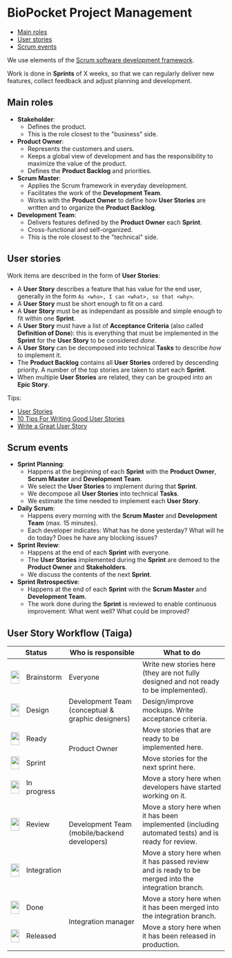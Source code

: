 # BioPocket Project Management

<!-- START doctoc generated TOC please keep comment here to allow auto update -->
<!-- DON'T EDIT THIS SECTION, INSTEAD RE-RUN doctoc TO UPDATE -->


- [Main roles](#main-roles)
- [User stories](#user-stories)
- [Scrum events](#scrum-events)

<!-- END doctoc generated TOC please keep comment here to allow auto update -->

We use elements of the [Scrum software development framework](https://en.wikipedia.org/wiki/Scrum_(software_development)).

Work is done in **Sprints** of X weeks, so that we can regularly deliver new features, collect feedback and adjust planning and development.

## Main roles

* **Stakeholder**:
  * Defines the product.
  * This is the role closest to the "business" side.
* **Product Owner**:
  * Represents the customers and users.
  * Keeps a global view of development and has the responsibility to maximize the value of the product.
  * Defines the **Product Backlog** and priorities.
* **Scrum Master**:
  * Applies the Scrum framework in everyday development.
  * Facilitates the work of the **Development Team**.
  * Works with the **Product Owner** to define how **User Stories** are written and to organize the **Product Backlog**.
* **Development Team**:
  * Delivers features defined by the **Product Owner** each **Sprint**.
  * Cross-functional and self-organized.
  * This is the role closest to the "technical" side.

## User stories

Work items are described in the form of **User Stories**:

* A **User Story** describes a feature that has value for the end user, generally in the form `As <who>, I can <what>, so that <why>`.
* A **User Story** must be short enough to fit on a card.
* A **User Story** must be as independant as possible and simple enough to fit within one **Sprint**.
* A **User Story** must have a list of **Acceptance Criteria** (also called **Definition of Done**): this is everything that must be implemented in the **Sprint** for the **User Story** to be considered *done*.
* A **User Story** can be decomposed into technical **Tasks** to describe *how* to implement it.
* The **Product Backlog** contains all **User Stories** ordered by descending priority. A number of the top stories are taken to start each **Sprint**.
* When multiple **User Stories** are related, they can be grouped into an **Epic Story**.

Tips:

* [User Stories](https://www.mountaingoatsoftware.com/agile/user-stories)
* [10 Tips For Writing Good User Stories](http://www.romanpichler.com/blog/10-tips-writing-good-user-stories/)
* [Write a Great User Story](https://help.rallydev.com/writing-great-user-story)

## Scrum events

* **Sprint Planning**:
  * Happens at the beginning of each **Sprint** with the **Product Owner**, **Scrum Master** and **Development Team**.
  * We select the **User Stories** to implement during that **Sprint**.
  * We decompose all **User Stories** into technical **Tasks**.
  * We estimate the time needed to implement each **User Story**.
* **Daily Scrum**:
  * Happens every morning with the **Scrum Master** and **Development Team** (max. 15 minutes).
  * Each developer indicates: What has he done yesterday? What will he do today? Does he have any blocking issues?
* **Sprint Review**:
  * Happens at the end of each **Sprint** with everyone.
  * The **User Stories** implemented during the **Sprint** are demoed to the **Product Owner** and **Stakeholders**.
  * We discuss the contents of the next **Sprint**.
* **Sprint Retrospective**:
  * Happens at the end of each **Sprint** with the **Scrum Master** and **Development Team**.
  * The work done during the **Sprint** is reviewed to enable continuous improvement: What went well? What could be improved?

## User Story Workflow (Taiga)

<table>
  <thead>
    <tr>
      <th colspan=2>Status</th>
      <th>Who is responsible</th>
      <th>What to do</th>
    </tr>
  </thead>
  <tbody>
    <tr>
      <td><img width="20" height="30" src="https://via.placeholder.com/20x30/999999?text=+" /></td>
      <td>Brainstorm</td>
      <td>Everyone</td>
      <td>Write new stories here (they are not fully designed and not ready to be implemented).</td>
    </tr>
    <tr>
      <td><img width="20" height="30" src="https://via.placeholder.com/20x30/a40000?text=+" /></td>
      <td>Design</td>
      <td>Development Team (conceptual & graphic designers)</td>
      <td>Design/improve mockups. Write acceptance criteria.</td>
    </tr>
    <tr>
      <td><img width="20" height="30" src="https://via.placeholder.com/20x30/4e9a06?text=+" /></td>
      <td>Ready</td>
      <td rowspan=2>Product Owner</td>
      <td>Move stories that are ready to be implemented here.</td>
    </tr>
    <tr>
      <td><img width="20" height="30" src="https://via.placeholder.com/20x30/d3d7cf?text=+" /></td>
      <td>Sprint</td>
      <td>Move stories for the next sprint here.</td>
    </tr>
    <tr>
      <td><img width="20" height="30" src="https://via.placeholder.com/20x30/ff9900?text=+" /></td>
      <td>In progress</td>
      <td rowspan=3>Development Team (mobile/backend developers)</td>
      <td>Move a story here when developers have started working on it.</td>
    </tr>
    <tr>
      <td><img width="20" height="30" src="https://via.placeholder.com/20x30/edd400?text=+" /></td>
      <td>Review</td>
      <td>Move a story here when it has been implemented (including automated tests) and is ready for review.</td>
    </tr>
    <tr>
      <td><img width="20" height="30" src="https://via.placeholder.com/20x30/729fcf?text=+" /></td>
      <td>Integration</td>
      <td>Move a story here when it has passed review and is ready to be merged into the integration branch.</td>
    </tr>
    <tr>
      <td><img width="20" height="30" src="https://via.placeholder.com/20x30/73d216?text=+" /></td>
      <td>Done</td>
      <td rowspan=2>Integration manager</td>
      <td>Move a story here when it has been merged into the integration branch.</td>
    </tr>
    <tr>
      <td><img width="20" height="30" src="https://via.placeholder.com/20x30/5c3566?text=+" /></td>
      <td>Released</td>
      <td>Move a story here when it has been released in production.</td>
    </tr>
  </tbody>
</table>
